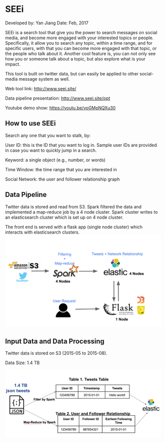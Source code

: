 # SEEi
Developed by: Yan Jiang
Date: Feb, 2017


SEEi is a search tool that give you the power to search messages on social media, and become more engaged with your interested topics or people. Specifically, it allow you to search any topic, within a time range, and for specific users, with that you can become more engaged with that topic, or the people who talk about it. Another cool feature is, you can not only see how you or someone talk about a topic, but also explore what is your impact. 

This tool is built on twitter data, but can easily be applied to other social-media message system as well.

Web tool link: http://www.seei.site/

Data pipeline presentation: http://www.seei.site/ppt

Youtube demo show: https://youtu.be/voGMpNQXu30




## How to use SEEi
Search any one that you want to stalk, by:

User ID: this is the ID that you want to log in. Sample user IDs are provided in case you want to quickly jump in a search.

Keyword: a single object (e.g., number, or words)

Time Window: the time range that you are interested in 

Social Network: the user and follower relationship graph


## Data Pipeline
Twitter data is stored and read from S3. Spark filtered the data and implemented a map-reduce job by a 4 node cluster. Spark cluster writes to an elasticsearch cluster which is set up on 4 node cluster. 

The front end is served with a flask app (single node cluster) which interacts with elasticsearch clusters.
![flowchart](Github/pipline.png)


## Input Data and Data Processing
Twitter data is stored on S3 (2015-05 to 2015-08). 

Data Size: 1.4 TB

![input-data](Github/inputdata.png)


